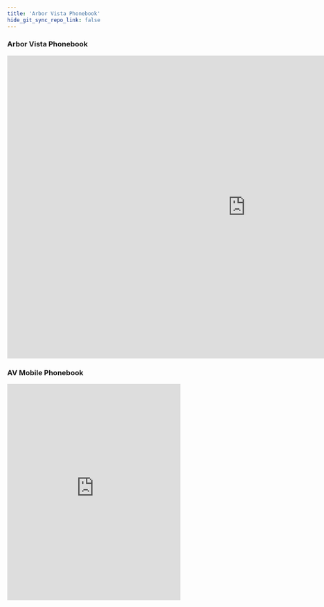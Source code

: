 ```yaml
---
title: 'Arbor Vista Phonebook'
hide_git_sync_repo_link: false
---
```


### Arbor Vista Phonebook

<iframe width="1100" height="700" frameborder="0" scrolling="no" src="https://onedrive.live.com/embed?resid=88FCEE2150B75169%21421076&authkey=%21AEu5WPBR0C7jiRE&em=2&Item=gen_Phone_Book&wdInConfigurator=True"></iframe>

### AV Mobile Phonebook

<iframe width="400" height="500" frameborder="0" scrolling="no" src="https://onedrive.live.com/embed?resid=88FCEE2150B75169%21421076&authkey=%21AEu5WPBR0C7jiRE&em=2&Item=gen_Phone_Book&wdInConfigurator=True"></iframe>
